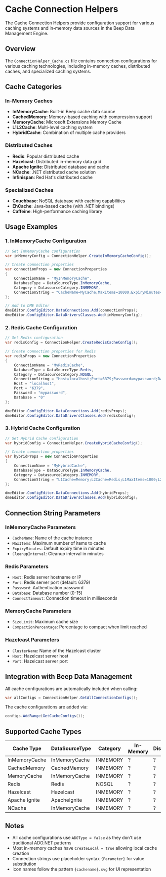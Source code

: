 # Cache Connection Helpers

The Cache Connection Helpers provide configuration support for various caching systems and in-memory data sources in the Beep Data Management Engine.

## Overview

The `ConnectionHelper_Cache.cs` file contains connection configurations for various caching technologies, including in-memory caches, distributed caches, and specialized caching systems.

## Cache Categories

### In-Memory Caches
- **InMemoryCache**: Built-in Beep cache data source
- **CachedMemory**: Memory-based caching with compression support
- **MemoryCache**: Microsoft Extensions Memory Cache
- **L1L2Cache**: Multi-level caching system
- **HybridCache**: Combination of multiple cache providers

### Distributed Caches
- **Redis**: Popular distributed cache
- **Hazelcast**: Distributed in-memory data grid
- **Apache Ignite**: Distributed database and cache
- **NCache**: .NET distributed cache solution
- **Infinispan**: Red Hat's distributed cache

### Specialized Caches
- **Couchbase**: NoSQL database with caching capabilities  
- **EhCache**: Java-based cache (with .NET bindings)
- **Caffeine**: High-performance caching library

## Usage Examples

### 1. InMemoryCache Configuration

```csharp
// Get InMemoryCache configuration
var inMemoryConfig = ConnectionHelper.CreateInMemoryCacheConfig();

// Create connection properties
var connectionProps = new ConnectionProperties
{
    ConnectionName = "MyInMemoryCache",
    DatabaseType = DataSourceType.InMemoryCache,
    Category = DatasourceCategory.INMEMORY,
    ConnectionString = "CacheName=MyCache;MaxItems=10000;ExpiryMinutes=60;CleanupInterval=5"
};

// Add to DME Editor
dmeEditor.ConfigEditor.DataConnections.Add(connectionProps);
dmeEditor.ConfigEditor.DataDriversClasses.Add(inMemoryConfig);
```

### 2. Redis Cache Configuration

```csharp
// Get Redis configuration
var redisConfig = ConnectionHelper.CreateRedisCacheConfig();

// Create connection properties for Redis
var redisProps = new ConnectionProperties
{
    ConnectionName = "MyRedisCache",
    DatabaseType = DataSourceType.Redis,
    Category = DatasourceCategory.NOSQL,
    ConnectionString = "Host=localhost;Port=6379;Password=mypassword;Database=0;ConnectTimeout=5000",
    Host = "localhost",
    Port = "6379",
    Password = "mypassword",
    Database = "0"
};

dmeEditor.ConfigEditor.DataConnections.Add(redisProps);
dmeEditor.ConfigEditor.DataDriversClasses.Add(redisConfig);
```

### 3. Hybrid Cache Configuration

```csharp
// Get Hybrid Cache configuration
var hybridConfig = ConnectionHelper.CreateHybridCacheConfig();

// Create connection properties
var hybridProps = new ConnectionProperties
{
    ConnectionName = "MyHybridCache",
    DatabaseType = DataSourceType.InMemoryCache,
    Category = DatasourceCategory.INMEMORY,
    ConnectionString = "L1Cache=Memory;L2Cache=Redis;L1MaxItems=1000;L2MaxItems=100000"
};

dmeEditor.ConfigEditor.DataConnections.Add(hybridProps);
dmeEditor.ConfigEditor.DataDriversClasses.Add(hybridConfig);
```

## Connection String Parameters

### InMemoryCache Parameters
- `CacheName`: Name of the cache instance
- `MaxItems`: Maximum number of items to cache
- `ExpiryMinutes`: Default expiry time in minutes
- `CleanupInterval`: Cleanup interval in minutes

### Redis Parameters
- `Host`: Redis server hostname or IP
- `Port`: Redis server port (default: 6379)
- `Password`: Authentication password
- `Database`: Database number (0-15)
- `ConnectTimeout`: Connection timeout in milliseconds

### MemoryCache Parameters
- `SizeLimit`: Maximum cache size
- `CompactionPercentage`: Percentage to compact when limit reached

### Hazelcast Parameters
- `ClusterName`: Name of the Hazelcast cluster
- `Host`: Hazelcast server host
- `Port`: Hazelcast server port

## Integration with Beep Data Management

All cache configurations are automatically included when calling:

```csharp
var allConfigs = ConnectionHelper.GetAllConnectionConfigs();
```

The cache configurations are added via:

```csharp
configs.AddRange(GetCacheConfigs());
```

## Supported Cache Types

| Cache Type | DataSourceType | Category | In-Memory | Distributed |
|-----------|---------------|----------|-----------|-------------|
| InMemoryCache | InMemoryCache | INMEMORY | ? | ? |
| CachedMemory | CachedMemory | INMEMORY | ? | ? |
| MemoryCache | InMemoryCache | INMEMORY | ? | ? |
| Redis | Redis | NOSQL | ? | ? |
| Hazelcast | Hazelcast | INMEMORY | ? | ? |
| Apache Ignite | ApacheIgnite | INMEMORY | ? | ? |
| NCache | InMemoryCache | INMEMORY | ? | ? |

## Notes

- All cache configurations use `ADOType = false` as they don't use traditional ADO.NET patterns
- Most in-memory caches have `CreateLocal = true` allowing local cache creation
- Connection strings use placeholder syntax `{Parameter}` for value substitution
- Icon names follow the pattern `{cachename}.svg` for UI representation